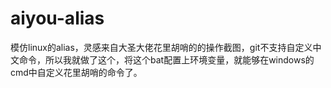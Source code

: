 # aiyou-alias
模仿linux的alias，灵感来自大圣大佬花里胡哨的的操作截图，git不支持自定义中文命令，所以我就做了这个，将这个bat配置上环境变量，就能够在windows的cmd中自定义花里胡哨的命令了。

